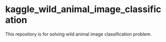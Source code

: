 # kaggle_wild_animal_image_classification
This repository is for solving wild animal image classification problem.
